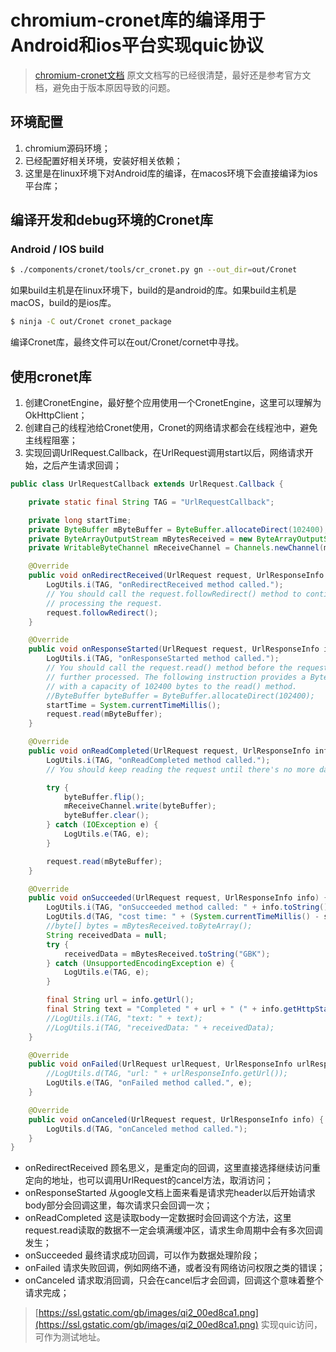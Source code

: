 # chromium-cronet库的编译用于Android和ios平台实现quic协议

> [chromium-cronet文档](https://chromium.googlesource.com/chromium/src/+/master/components/cronet/build_instructions.md) 原文文档写的已经很清楚，最好还是参考官方文档，避免由于版本原因导致的问题。

环境配置
--------
1. chromium源码环境；
2. 已经配置好相关环境，安装好相关依赖；
3. 这里是在linux环境下对Android库的编译，在macos环境下会直接编译为ios平台库；

编译开发和debug环境的Cronet库
--------
### Android / IOS build
```sh
$ ./components/cronet/tools/cr_cronet.py gn --out_dir=out/Cronet
```
如果build主机是在linux环境下，build的是android的库。如果build主机是macOS，build的是ios库。

```sh
$ ninja -C out/Cronet cronet_package
```
编译Cronet库，最终文件可以在out/Cronet/cornet中寻找。

使用cronet库
--------
1. 创建CronetEngine，最好整个应用使用一个CronetEngine，这里可以理解为OkHttpClient；
2. 创建自己的线程池给Cronet使用，Cronet的网络请求都会在线程池中，避免主线程阻塞；
3. 实现回调UrlRequest.Callback，在UrlRequest调用start以后，网络请求开始，之后产生请求回调；

```java
public class UrlRequestCallback extends UrlRequest.Callback {

    private static final String TAG = "UrlRequestCallback";

    private long startTime;
    private ByteBuffer mByteBuffer = ByteBuffer.allocateDirect(102400);
    private ByteArrayOutputStream mBytesReceived = new ByteArrayOutputStream();
    private WritableByteChannel mReceiveChannel = Channels.newChannel(mBytesReceived);

    @Override
    public void onRedirectReceived(UrlRequest request, UrlResponseInfo info, String newLocationUrl) {
        LogUtils.i(TAG, "onRedirectReceived method called.");
        // You should call the request.followRedirect() method to continue
        // processing the request.
        request.followRedirect();
    }

    @Override
    public void onResponseStarted(UrlRequest request, UrlResponseInfo info) {
        LogUtils.i(TAG, "onResponseStarted method called.");
        // You should call the request.read() method before the request can be
        // further processed. The following instruction provides a ByteBuffer object
        // with a capacity of 102400 bytes to the read() method.
        //ByteBuffer byteBuffer = ByteBuffer.allocateDirect(102400);
        startTime = System.currentTimeMillis();
        request.read(mByteBuffer);
    }

    @Override
    public void onReadCompleted(UrlRequest request, UrlResponseInfo info, ByteBuffer byteBuffer) {
        LogUtils.i(TAG, "onReadCompleted method called.");
        // You should keep reading the request until there's no more data.

        try {
            byteBuffer.flip();
            mReceiveChannel.write(byteBuffer);
            byteBuffer.clear();
        } catch (IOException e) {
            LogUtils.e(TAG, e);
        }

        request.read(mByteBuffer);
    }

    @Override
    public void onSucceeded(UrlRequest request, UrlResponseInfo info) {
        LogUtils.i(TAG, "onSucceeded method called: " + info.toString());
        LogUtils.d(TAG, "cost time: " + (System.currentTimeMillis() - startTime) + " ms");
        //byte[] bytes = mBytesReceived.toByteArray();
        String receivedData = null;
        try {
            receivedData = mBytesReceived.toString("GBK");
        } catch (UnsupportedEncodingException e) {
            LogUtils.e(TAG, e);
        }

        final String url = info.getUrl();
        final String text = "Completed " + url + " (" + info.getHttpStatusCode() + ")";
        //LogUtils.i(TAG, "text: " + text);
        //LogUtils.i(TAG, "receivedData: " + receivedData);
    }

    @Override
    public void onFailed(UrlRequest urlRequest, UrlResponseInfo urlResponseInfo, CronetException e) {
        //LogUtils.d(TAG, "url: " + urlResponseInfo.getUrl());
        LogUtils.e(TAG, "onFailed method called.", e);
    }

    @Override
    public void onCanceled(UrlRequest request, UrlResponseInfo info) {
        LogUtils.d(TAG, "onCanceled method called.");
    }
}
```
* onRedirectReceived 顾名思义，是重定向的回调，这里直接选择继续访问重定向的地址，也可以调用UrlRequest的cancel方法，取消访问；
* onResponseStarted 从google文档上面来看是请求完header以后开始请求body部分会回调这里，每次请求只会回调一次；
* onReadCompleted 这是读取body一定数据时会回调这个方法，这里request.read读取的数据不一定会填满缓冲区，请求生命周期中会有多次回调发生；
* onSucceeded 最终请求成功回调，可以作为数据处理阶段；
* onFailed 请求失败回调，例如网络不通，或者没有网络访问权限之类的错误；
* onCanceled 请求取消回调，只会在cancel后才会回调，回调这个意味着整个请求完成；

> [https://ssl.gstatic.com/gb/images/qi2_00ed8ca1.png](https://ssl.gstatic.com/gb/images/qi2_00ed8ca1.png) 实现quic访问，可作为测试地址。
